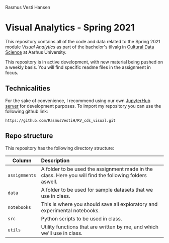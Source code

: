 Rasmus Vesti Hansen
# Visual Analytics - Spring 2021

This repository contains all of the code and data related to the Spring 2021 module _Visual Analytics_ as part of the bachelor's tilvalg in [Cultural Data Science](https://bachelor.au.dk/en/supplementary-subject/culturaldatascience/) at Aarhus University.

This repository is in active development, with new material being pushed on a weekly basis. You will find specific readme files in the assignment in focus. 

## Technicalities

For the sake of convenience, I recommend using our own [JupyterHub server](https://worker02.chcaa.au.dk/jupyter/hub/login) for development purposes. To import my repository you can use the following github link: 

```
https://github.com/RasmusVestiH/RV_cds_visual.git
```


## Repo structure

This repository has the following directory structure:

| Column | Description|
|--------|:-----------|
```assignments```| A folder to be used the assignment made in the class. Here you will find the following folders aswell. 
```data```| A folder to be used for sample datasets that we use in class.
```notebooks``` | This is where you should save all exploratory and experimental notebooks.
```src``` | Python scripts to be used in class.
```utils``` | Utility functions that are written by me, and which we'll use in class.

